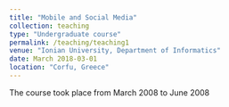 ```yaml
---
title: "Mobile and Social Media"
collection: teaching
type: "Undergraduate course"
permalink: /teaching/teaching1
venue: "Ionian University, Department of Informatics"
date: March 2018-03-01
location: "Corfu, Greece"
---
```

The course took place from March 2008 to June 2008
 
